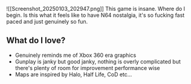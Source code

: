 ![[Screenshot_20250103_202947.png]]
This game is insane. Where do I begin.
Is this what it feels like to have N64 nostalgia, it's so fucking fast paced and just genuinely so fun.

## What do I love?
* Genuinely reminds me of Xbox 360 era graphics
* Gunplay is janky but good janky, nothing is overly complicated but there's plenty of room for improvement performance wise
* Maps are inspired by Halo, Half Life, CoD etc...